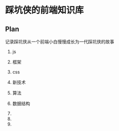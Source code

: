 # 踩坑侠的前端知识库

## Plan
记录踩坑侠从一个前端小白慢慢成长为一代踩坑侠的故事
1. js
2. 框架
3. css
4. 新技术
5. 算法


6. 数据结构
7. 
8. 
9. 







